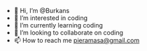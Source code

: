 - 👋 Hi, I’m @Burkans
- 👀 I’m interested in coding
- 🌱 I’m currently learning coding
- 💞️ I’m looking to collaborate on coding
- 📫 How to reach me pieramasa@gmail.com

<!---
Burkans/Burkans is a ✨ special ✨ repository because its `README.md` (this file) appears on your GitHub profile.
You can click the Preview link to take a look at your changes.
--->
